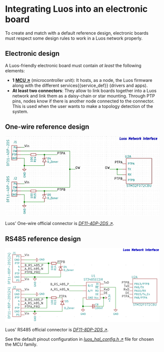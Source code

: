 # Integrating Luos into an electronic board

To create and match with a default reference design, electronic boards must respect some design rules to work in a Luos network properly.

## Electronic design

A Luos-friendly electronic board must contain *at least* the following elements:
 - **1** <a href="https://en.wikipedia.org/wiki/Microcontroller" target="_blank">**MCU &#8599;**</a> (microcontroller unit): It hosts, as a node, the Luos firmware along with the different <span class="cust_tooltip">services<span class="cust_tooltiptext">{{service_def}}</span></span> (drivers and apps).
 - **At least two connectors**: They allow to link boards together into a Luos network and link them as a daisy-chain or star mounting. Through PTP pins, nodes know if there is another node connected to the connector. This is used when the user wants to make a topology detection of the system.


## One-wire reference design

<p align="center">
    <img src="../../_assets/img/Luos_Network_Interface_OW.png" />
</p>

Luos' One-wire official connector is <a href="https://octopart.com/df11-4dp-2ds%2852%29-hirose-261749" target="_blank">*DF11-4DP-2DS &#8599;*</a>.

## RS485 reference design

<p align="center">
    <img src="../../_assets/img/Luos_Network_Interface_485.png" />
</p>

Luos' RS485 official connector is <a href="https://octopart.com/df11-8dp-2ds%2824%29-hirose-39521447" target="_blank">*DF11-8DP-2DS &#8599;*</a>.

See the default pinout configuration in <a href="https://github.com/Luos-io/LuosHAL" target="_blank">*luos_hal_config.h &#8599;*</a> file for chosen the MCU family.
